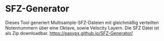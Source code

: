# SFZ-Generator
Dieses Tool generiert Multisample-SFZ-Dateien mit gleichmäßig verteilten Notennummern über eine Oktave, sowie Velocity Layern. Die SFZ Datei ist als Zip downloadbar.
https://easypx.github.io/SFZ-Generator/
